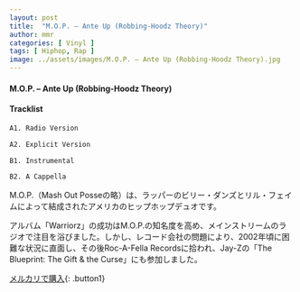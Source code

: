 ```yaml
---
layout: post
title:  "M.O.P. – Ante Up (Robbing-Hoodz Theory)"
author: mmr
categories: [ Vinyl ]
tags: [ Hiphop, Rap ]
image: ../assets/images/M.O.P. – Ante Up (Robbing-Hoodz Theory).jpg
---
```


#### M.O.P. – Ante Up (Robbing-Hoodz Theory)

#### Tracklist
```md
A1. Radio Version

A2. Explicit Version

B1. Instrumental

B2. A Cappella
```

M.O.P.（Mash Out Posseの略）は、ラッパーのビリー・ダンズとリル・フェイムによって結成されたアメリカのヒップホップデュオです。

アルバム「Warriorz」の成功はM.O.P.の知名度を高め、メインストリームのラジオで注目を浴びました。しかし、レコード会社の問題により、2002年頃に困難な状況に直面し、その後Roc-A-Fella Recordsに拾われ、Jay-Zの「The Blueprint: The Gift & the Curse」にも参加しました。

[メルカリで購入](https://jp.mercari.com/item/m69310069252){: .button1}

